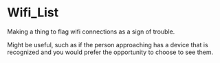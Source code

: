 # Wifi_List
Making a thing to flag wifi connections as a sign of trouble.

Might be useful, such as if the person approaching has a device that is recognized and you would prefer the opportunity to choose to see them.
